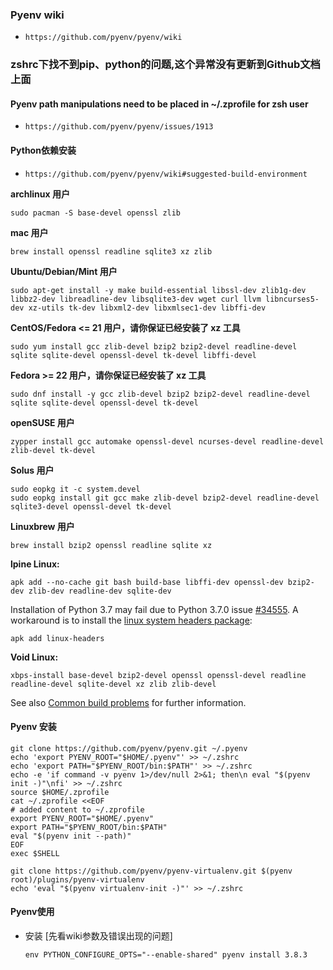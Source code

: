 



### Pyenv wiki


- `https://github.com/pyenv/pyenv/wiki`



### zshrc下找不到pip、python的问题,这个异常没有更新到Github文档上面

#### Pyenv path manipulations need to be placed in ~/.zprofile for zsh user

- `https://github.com/pyenv/pyenv/issues/1913`



#### Python依赖安装

- `https://github.com/pyenv/pyenv/wiki#suggested-build-environment`

**archlinux 用户**

```
sudo pacman -S base-devel openssl zlib
```

**mac 用户**

```
brew install openssl readline sqlite3 xz zlib
```

**Ubuntu/Debian/Mint 用户**

```
sudo apt-get install -y make build-essential libssl-dev zlib1g-dev libbz2-dev libreadline-dev libsqlite3-dev wget curl llvm libncurses5-dev xz-utils tk-dev libxml2-dev libxmlsec1-dev libffi-dev
```

**CentOS/Fedora <= 21 用户，请你保证已经安装了 xz 工具**

```
sudo yum install gcc zlib-devel bzip2 bzip2-devel readline-devel sqlite sqlite-devel openssl-devel tk-devel libffi-devel
```

**Fedora >= 22 用户，请你保证已经安装了 xz 工具**

```
sudo dnf install -y gcc zlib-devel bzip2 bzip2-devel readline-devel sqlite sqlite-devel openssl-devel tk-devel
```

**openSUSE 用户**

```
zypper install gcc automake openssl-devel ncurses-devel readline-devel zlib-devel tk-devel
```

**Solus 用户**

```
sudo eopkg it -c system.devel
sudo eopkg install git gcc make zlib-devel bzip2-devel readline-devel sqlite3-devel openssl-devel tk-devel
```

**Linuxbrew 用户**

```
brew install bzip2 openssl readline sqlite xz
```

**lpine Linux:**

  ```
  apk add --no-cache git bash build-base libffi-dev openssl-dev bzip2-dev zlib-dev readline-dev sqlite-dev 
  ```

Installation of Python 3.7 may fail due to Python 3.7.0 issue [#34555](https://bugs.python.org/issue34555). A workaround is to install the [linux system headers package](https://pkgs.alpinelinux.org/packages?name=linux-headers&branch=edge):

```
apk add linux-headers 
```

**Void Linux:**

  ```
  xbps-install base-devel bzip2-devel openssl openssl-devel readline readline-devel sqlite-devel xz zlib zlib-devel
  ```

See also [Common build problems](https://github.com/pyenv/pyenv/wiki/Common-build-problems) for further information.





#### Pyenv 安装

```shell
git clone https://github.com/pyenv/pyenv.git ~/.pyenv
echo 'export PYENV_ROOT="$HOME/.pyenv"' >> ~/.zshrc
echo 'export PATH="$PYENV_ROOT/bin:$PATH"' >> ~/.zshrc
echo -e 'if command -v pyenv 1>/dev/null 2>&1; then\n eval "$(pyenv init -)"\nfi' >> ~/.zshrc
source $HOME/.zprofile
cat ~/.zprofile <<EOF
# added content to ~/.zprofile
export PYENV_ROOT="$HOME/.pyenv"
export PATH="$PYENV_ROOT/bin:$PATH"
eval "$(pyenv init --path)"
EOF
exec $SHELL

git clone https://github.com/pyenv/pyenv-virtualenv.git $(pyenv root)/plugins/pyenv-virtualenv
echo 'eval "$(pyenv virtualenv-init -)"' >> ~/.zshrc
```





#### Pyenv使用

- 安装 [先看wiki参数及错误出现的问题]

  ```shel
  env PYTHON_CONFIGURE_OPTS="--enable-shared" pyenv install 3.8.3
  ```

  
